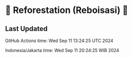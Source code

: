 
# 🌳 Reforestation (Reboisasi) 🌲

## Last Updated

GitHub Actions time: Wed Sep 11 13:24:25 UTC 2024

Indonesia/Jakarta time: Wed Sep 11 20:24:25 WIB 2024
